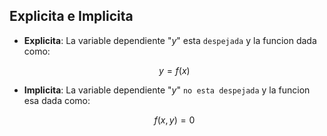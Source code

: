 ## Explicita e Implicita

- **Explicita**: La variable dependiente "$y$"  esta `despejada` y la funcion dada como:

    $$
        y = f(x) 
    $$

- **Implicita**: La variable dependiente "$y$" `no esta despejada` y la funcion esa dada como:

    $$
        f(x, y) = 0
    $$